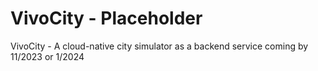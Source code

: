 # VivoCity - Placeholder
VivoCity - A cloud-native city simulator as a backend service coming by 11/2023 or 1/2024
